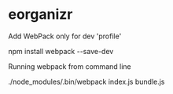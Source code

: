 # eorganizr

Add WebPack only for dev 'profile'

npm install webpack --save-dev

Running webpack from command line

./node_modules/.bin/webpack index.js bundle.js


